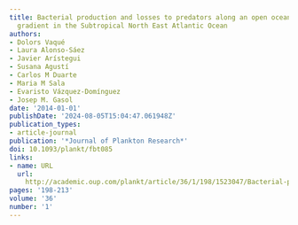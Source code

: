 ```yaml
---
title: Bacterial production and losses to predators along an open ocean productivity
  gradient in the Subtropical North East Atlantic Ocean
authors:
- Dolors Vaqué
- Laura Alonso-Sáez
- Javier Arístegui
- Susana Agustí
- Carlos M Duarte
- Maria M Sala
- Evaristo Vázquez-Domínguez
- Josep M. Gasol
date: '2014-01-01'
publishDate: '2024-08-05T15:04:47.061948Z'
publication_types:
- article-journal
publication: '*Journal of Plankton Research*'
doi: 10.1093/plankt/fbt085
links:
- name: URL
  url: 
    http://academic.oup.com/plankt/article/36/1/198/1523047/Bacterial-production-and-losses-to-predators-along
pages: '198-213'
volume: '36'
number: '1'
---
```

